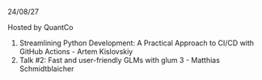 24/08/27

Hosted by QuantCo

1. Streamlining Python Development: A Practical Approach to CI/CD with GitHub Actions - Artem Kislovskiy
2. Talk #2: Fast and user-friendly GLMs with glum 3 - Matthias Schmidtblaicher
